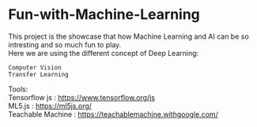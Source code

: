 # Fun-with-Machine-Learning
This project is the showcase that how Machine Learning and AI can be so intresting and so much fun to play.<br>
Here we are using the different concept of Deep Learning:<br>

    Computer Vision
    Transfer Learning

Tools:<br>
Tensorflow js : https://www.tensorflow.org/js<br>
ML5.js : https://ml5js.org/<br>
Teachable Machine : https://teachablemachine.withgoogle.com/
